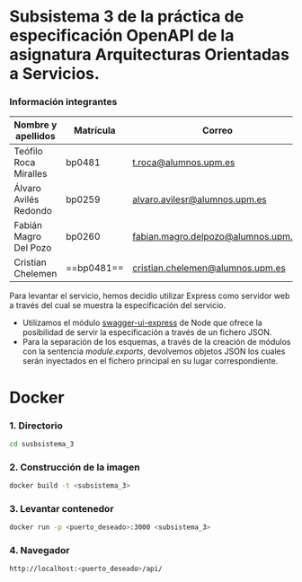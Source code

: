 # Subsistema 3 de la práctica de especificación OpenAPI de la asignatura Arquitecturas Orientadas a Servicios.
### __Información integrantes__

| Nombre y apellidos | Matrícula | Correo |
| ------ | ------ | ------ |
| Teófilo Roca Miralles | bp0481 | t.roca@alumnos.upm.es |
| Álvaro Avilés Redondo | bp0259 | alvaro.avilesr@alumnos.upm.es |
| Fabián Magro Del Pozo | bp0260 | fabian.magro.delpozo@alumnos.upm.es |
| Cristian Chelemen | ==bp0481== | cristian.chelemen@alumnos.upm.es |
Para levantar el servicio, hemos decidio utilizar Express como servidor web a través del cual se muestra la especificación del servicio.
- Utilizamos el módulo [swagger-ui-express] de Node que ofrece la posibilidad de servir la especificación a través de un fichero JSON.
- Para la separación de los esquemas, a través de la creación de módulos con la sentencia _module.exports_, devolvemos objetos JSON los cuales serán inyectados en el fichero principal en su lugar correspondiente.

# Docker
### 1. Directorio
```bash
cd susbsistema_3
```
### 2. Construcción de la imagen
```bash 
docker build -t <subsistema_3>
```
### 3. Levantar contenedor
```bash
docker run -p <puerto_deseado>:3000 <subsistema_3>
```
### 4. Navegador
```bash
http://localhost:<puerto_deseado>/api/
```
   [swagger-ui-express]: <https://www.npmjs.com/package/swagger-ui-express>
   
